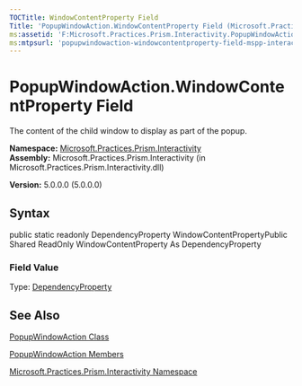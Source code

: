 ```yaml
---
TOCTitle: WindowContentProperty Field
Title: 'PopupWindowAction.WindowContentProperty Field (Microsoft.Practices.Prism.Interactivity)'
ms:assetid: 'F:Microsoft.Practices.Prism.Interactivity.PopupWindowAction.WindowContentProperty'
ms:mtpsurl: 'popupwindowaction-windowcontentproperty-field-mspp-interactivity.md'
---
```


# PopupWindowAction.WindowContentProperty Field

The content of the child window to display as part of the popup.

**Namespace:** [Microsoft.Practices.Prism.Interactivity](https://msdn.microsoft.com/library/microsoft.practices.prism.interactivity)
**Assembly:** Microsoft.Practices.Prism.Interactivity (in Microsoft.Practices.Prism.Interactivity.dll)

**Version:** 5.0.0.0 (5.0.0.0)

## Syntax
public static readonly DependencyProperty WindowContentPropertyPublic Shared ReadOnly WindowContentProperty As DependencyProperty
### Field Value

Type: [DependencyProperty](http://msdn.microsoft.com/en-us/library/ms589318)

## See Also
[PopupWindowAction Class](https://msdn.microsoft.com/library/microsoft.practices.prism.interactivity.popupwindowaction)

[PopupWindowAction Members](https://msdn.microsoft.com/allmembers.t:microsoft.practices.prism.interactivity.popupwindowaction)

[Microsoft.Practices.Prism.Interactivity Namespace](https://msdn.microsoft.com/library/microsoft.practices.prism.interactivity)
